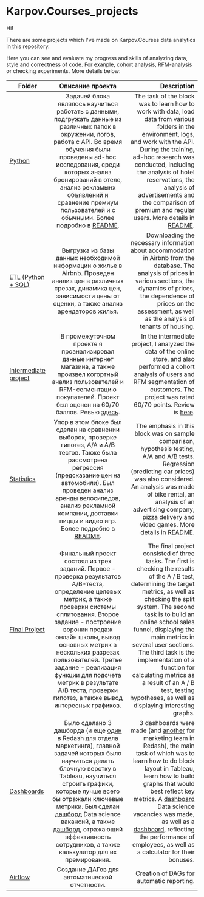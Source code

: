 # Karpov.Courses_projects
Hi!

There are some projects which I've made on Karpov.Courses data analytics in this repository.

Here you can see and evaluate my progress and skills of analyzing data, style and correctness of 
code. For exanple, cohort analysis, RFM-analysis or checking experiments. More details below:

| Folder        | Описание проекта   | Description         | 
| ------------- |:--------------------:| -------------------:|
| [Python](https://github.com/DimaD0nts0v/Karpov.Courses_projects/tree/main/Python) | Задачей блока являлось научиться работать с данными, подгружать данные из различных папок в окружении, логов, работа с API. Во время обучения были проведены ad-hoc исследования, среди которых анализ бронирований в отеле, анализ рекламынх объявлений и сравнение премиум пользователей и с обычными. Более подробно в [README](https://github.com/DimaD0nts0v/Karpov.Courses_projects/tree/main/Python). | The task of the block was to learn how to work with data, load data from various folders in the environment, logs, and work with the API. During the training, ad-hoc research was conducted, including the analysis of hotel reservations, the analysis of advertisements and the comparison of premium and regular users. More details in [README](https://github.com/DimaD0nts0v/Karpov.Courses_projects/tree/main/Python). |
| [ETL (Python + SQL)](https://github.com/DimaD0nts0v/Karpov.Courses_projects/blob/main/ETL%20(Python%20%2B%20SQL)/pandahouse.ipynb) | Выгрузка из базы данных необходимой информации о жилье в Airbnb. Проведен анализ цен в различных срезах, динамика цен, зависимости цены от оценки, а также анализ арендаторов жилья. | Downloading the necessary information about accommodation in Airbnb from the database. The analysis of prices in various sections, the dynamics of prices, the dependence of prices on the assessment, as well as the analysis of tenants of housing. |
| [Intermediate project](https://github.com/DimaD0nts0v/Karpov.Courses_projects/blob/main/Intermediate%20project/e-commerce%20cohort%20%2B%20RFM.ipynb) | В промежуточном проекте я проанализировал данные интернет магазина, а также произвел когортный анализ пользователей и RFM-сегментацию покупателей. Проект был оценен на 60/70 баллов. Ревью [здесь](https://github.com/DimaD0nts0v/Karpov.Courses_projects/blob/main/Intermediate%20project/Review%20of%20my%20project.md). | In the intermediate project, I analyzed the data of the online store, and also performed a cohort analysis of users and RFM segmentation of customers. The project was rated 60/70 points. Review is [here](https://github.com/DimaD0nts0v/Karpov.Courses_projects/blob/main/Intermediate%20project/Review%20of%20my%20project.md). |
| [Statistics](https://github.com/DimaD0nts0v/Karpov.Courses_projects/tree/main/Statistics) | Упор в этом блоке был сделан на сравнении выборок, проверке гипотез, A/A и A/B тестов. Также была рассмотрена регрессия (предсказание цен на автомобили). Был проведен анализ аренды велосипедов, анализ рекламной компании, доставки пиццы и видео игр. Более подробно в [README](https://github.com/DimaD0nts0v/Karpov.Courses_projects/tree/main/Statistics). | The emphasis in this block was on sample comparison, hypothesis testing, A/A and A/B tests. Regression (predicting car prices) was also considered. An analysis was made of bike rental, an analysis of an advertising company, pizza delivery and video games. More details in [README](https://github.com/DimaD0nts0v/Karpov.Courses_projects/tree/main/Statistics). |
| [Final Project](https://github.com/DimaD0nts0v/Karpov.Courses_projects/blob/main/final_project/final_project_2.ipynb) | Финальный проект состоял из трех заданий. Первое - проверка результатов A/B-теста, определение целевых метрик, а также проверки системы сплитования. Второе задание - построение воронки продаж онлайн школы, вывод основных метрик в нескольких разрезах пользователей. Третье задание - реализация функции для подсчета метрик в результате A/B теста, проверки гипотез, а также вывод интересных графиков. | The final project consisted of three tasks. The first is checking the results of the A / B test, determining the target metrics, as well as checking the split system. The second task is to build an online school sales funnel, displaying the main metrics in several user sections. The third task is the implementation of a function for calculating metrics as a result of an A / B test, testing hypotheses, as well as displaying interesting graphs. |
| [Dashboards](https://public.tableau.com/app/profile/ddontsov) | Было сделано 3 дашборда (и еще [один](http://redash.lab.karpov.courses/public/dashboards/24l1nbk4I0nC65DLjqPhw2KKgVLJMVzkSzLBT86f?org_slug=default) в Redash для отдела маркетинга), главной задачей которых было научиться делать блочную верстку в Tableau, научиться строить графики, которые лучше всего бы отражали ключевые метрики. Был сделан [дашборд](https://public.tableau.com/app/profile/ddontsov/viz/Datasciencevacancies/Datasciencevacancies) Data science вакансий, а также [дашборд](https://public.tableau.com/app/profile/ddontsov/viz/HRMonetary/Dashboard1), отражающий эффективность сотрудников, а также калькулятор для их премирования. | 3 dashboards were made (and [another](http://redash.lab.karpov.courses/public/dashboards/24l1nbk4I0nC65DLjqPhw2KKgVLJMVzkSzLBT86f?org_slug=default) for marketing team in Redash), the main task of which was to learn how to do block layout in Tableau, learn how to build graphs that would best reflect key metrics. A [dashboard](https://public.tableau.com/app/profile/ddontsov/viz/Datasciencevacancies/Datasciencevacancies) Data science vacancies was made, as well as a [dashboard](https://public.tableau.com/app/profile/ddontsov/viz/HRMonetary/Dashboard1), reflecting the performance of employees, as well as a calculator for their bonuses. |
| [Airflow](https://github.com/DimaD0nts0v/Karpov.Courses_projects/tree/main/Airflow) | Создание ДАГов для автоматической отчетности. | Creation of DAGs for automatic reporting. |

